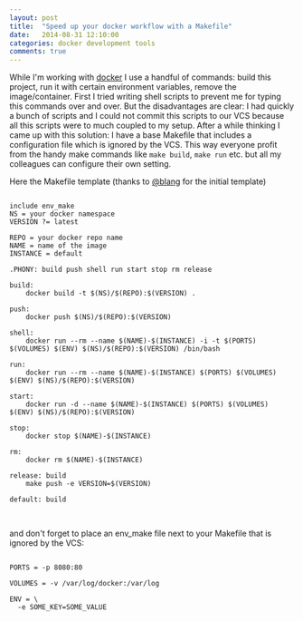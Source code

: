 ```yaml
---
layout: post
title:  "Speed up your docker workflow with a Makefile"
date:   2014-08-31 12:10:00
categories: docker development tools
comments: true
---
```

 
While I'm working with [docker][dockerio] I use a handful of commands: build this project, run it with certain environment variables, remove the image/container. First I tried writing shell scripts to prevent me for typing this commands over and over. But the disadvantages are clear: I had quickly a bunch of scripts and I could not commit this scripts to our VCS because all this scripts were to much coupled to my setup.
After a while thinking I came up with this solution: I have a base Makefile that includes a configuration file which is ignored by the VCS. This way everyone profit from the handy make commands like `make build`, `make run` etc. but all my colleagues can configure their own setting.

Here the Makefile template (thanks to [@blang][blang] for the initial template)

<pre>
<code class="makefile">
include env_make
NS = your docker namespace
VERSION ?= latest

REPO = your docker repo name
NAME = name of the image
INSTANCE = default

.PHONY: build push shell run start stop rm release

build:
	docker build -t $(NS)/$(REPO):$(VERSION) .

push:
	docker push $(NS)/$(REPO):$(VERSION)

shell:
	docker run --rm --name $(NAME)-$(INSTANCE) -i -t $(PORTS) $(VOLUMES) $(ENV) $(NS)/$(REPO):$(VERSION) /bin/bash

run:
	docker run --rm --name $(NAME)-$(INSTANCE) $(PORTS) $(VOLUMES) $(ENV) $(NS)/$(REPO):$(VERSION)

start:
	docker run -d --name $(NAME)-$(INSTANCE) $(PORTS) $(VOLUMES) $(ENV) $(NS)/$(REPO):$(VERSION)

stop:
	docker stop $(NAME)-$(INSTANCE)

rm:
	docker rm $(NAME)-$(INSTANCE)

release: build
	make push -e VERSION=$(VERSION)

default: build

</code>
</pre>

and don't forget to place an env_make file next to your Makefile that is ignored by the VCS:

<pre>
<code class="makefile">
PORTS = -p 8080:80

VOLUMES = -v /var/log/docker:/var/log

ENV = \
  -e SOME_KEY=SOME_VALUE
</code>
</pre>

[blang]: https://github.com/blang
[dockerio]: https://www.docker.com
